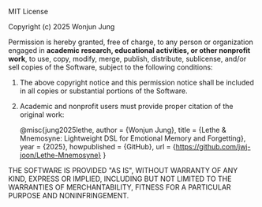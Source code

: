 
MIT License

Copyright (c) 2025 Wonjun Jung

Permission is hereby granted, free of charge, to any person or organization
engaged in **academic research, educational activities, or other nonprofit work**,
to use, copy, modify, merge, publish, distribute, sublicense, and/or sell copies
of the Software, subject to the following conditions:

1. The above copyright notice and this permission notice shall be included
   in all copies or substantial portions of the Software.

2. Academic and nonprofit users must provide proper citation of the original work:

   @misc{jung2025lethe,
     author       = {Wonjun Jung},
     title        = {Lethe & Mnemosyne: Lightweight DSL for Emotional Memory and Forgetting},
     year         = {2025},
     howpublished = {GitHub},
     url          = {https://github.com/jwj-joon/Lethe-Mnemosyne}
   }

THE SOFTWARE IS PROVIDED "AS IS", WITHOUT WARRANTY OF ANY KIND,
EXPRESS OR IMPLIED, INCLUDING BUT NOT LIMITED TO THE WARRANTIES OF
MERCHANTABILITY, FITNESS FOR A PARTICULAR PURPOSE AND NONINFRINGEMENT.
